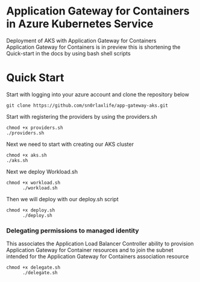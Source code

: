 # Application Gateway for Containers in Azure Kubernetes Service
Deployment of AKS with Application Gateway for Containers
<br> Application Gateway for Containers is in preview this is shortening the Quick-start in the docs by using bash shell scripts</br>

<h1>Quick Start</h1>
<p>Start with logging into your azure account and clone the repository below</p>
<code>git clone https://github.com/sn0rlaxlife/app-gateway-aks.git</code>
<p>Start with registering the providers by using the providers.sh</p>
<pre class="no translate">
<code>chmod +x providers.sh</code>
<code>./providers.sh</code>
</pre>

<p>Next we need to start with creating our AKS cluster</p>
<pre class="no translate">
<code>chmod +x aks.sh</code>
<code>./aks.sh</code>
</pre>

<p> Next we deploy Workload.sh </p>
<pre class="no translate">
<code>chmod +x workload.sh
      ./workload.sh </code>
</pre>

<p>Then we will deploy with our deploy.sh script</p>
<pre class="no translate">
<code>chmod +x deploy.sh
      ./deploy.sh</code>
</pre>

<h3>Delegating permissions to managed identity</h3>      
<p>This associates the Application Load Balancer Controller ability to provision Application Gateway for Container resources and to join the subnet intended for the Application Gateway for Containers association resource</p>
<pre class="no translate">
<code>chmod +x delegate.sh
      ./delegate.sh</code>
</pre>

